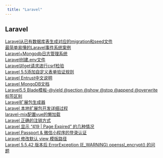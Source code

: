 ```yaml
---
 title: "Laravel"
---
```


## Laravel

<i class="el-icon-document"></i> [Laravel从已有数据库表生成对应的migration和seed文件](/posts/laravel/15545.md)    
<i class="el-icon-document"></i> [最简单易懂的Laravel事件系统案例](/posts/laravel/20070.md)    
<i class="el-icon-document"></i> [Laravel+Mongodb日志管理系统](/posts/laravel/21907.md)    
<i class="el-icon-document"></i> [Laravel创建.env文件](/posts/laravel/22648.md)    
<i class="el-icon-document"></i> [Laravel对get请求进行csrf检验](/posts/laravel/22672.md)    
<i class="el-icon-document"></i> [Laravel 5.5添加自定义表单验证规则](/posts/laravel/22704.md)    
<i class="el-icon-document"></i> [Laravel Entrust中文说明](/posts/laravel/22773.md)    
<i class="el-icon-document"></i> [Laravel MongoDB文档](/posts/laravel/22778.md)    
<i class="el-icon-document"></i> [Laravel5.5 Blade模板-@yield @section @show @stop @append @overwrite标签区别](/posts/laravel/22793.md)    
<i class="el-icon-document"></i> [Laravel扩展包生成器](/posts/laravel/22837.md)    
<i class="el-icon-document"></i> [Laravel 本地扩展包开发详细过程](/posts/laravel/22849.md)    
<i class="el-icon-document"></i> [laravel-mix配置vue的懒加载](/posts/laravel/23710.md)    
<i class="el-icon-document"></i> [Laravel 正确的注销方式](/posts/laravel/24287.md)    
<i class="el-icon-document"></i> [Laravel 显示 “419 | Page Expired” 的几种情况](/posts/laravel/24409.md)    
<i class="el-icon-document"></i> [Laravel Passport &amp; 微信小程序的登录认证](/posts/laravel/24435.md)    
<i class="el-icon-document"></i> [Laravel 修改默认 view 模版路径](/posts/laravel/24449.md)    
<i class="el-icon-document"></i> [Laravel 5.5.42 版本后 ErrorException (E_WARNING) openssl_encrypt() 的问题](/posts/laravel/24451.md)    
